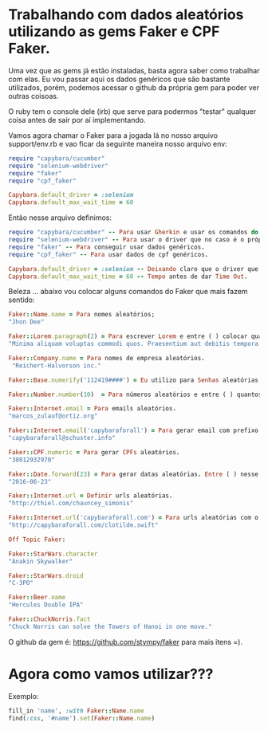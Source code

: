 # Trabalhando com dados aleatórios utilizando as gems Faker e CPF Faker.

Uma vez que as gems já estão instaladas, basta agora saber como trabalhar com elas. Eu vou passar aqui os dados genéricos que são bastante utilizados, porém, podemos acessar o github da própria gem para poder ver outras coisoas.

O ruby tem o console dele (irb) que serve para podermos "testar" qualquer coisa antes de sair por aí implementando.

Vamos agora chamar o Faker para a jogada lá no nosso arquivo support/env.rb e vao ficar da seguinte maneira nosso arquivo env:

```ruby
require "capybara/cucumber"
require "selenium-webdriver"
require "faker"
require "cpf_faker"

Capybara.default_driver = :selenium
Capybara.default_max_wait_time = 60
```

Então nesse arquivo definimos:

```ruby
require "capybara/cucumber" -- Para usar Gherkin e usar os comandos do Framework Capybara.
require "selenium-webdriver" -- Para usar o driver que no caso é o próprio Selenium Webdriver.
require "faker" -- Para conseguir usar dados genéricos.
require "cpf_faker" -- Para usar dados de cpf genéricos.
```

```ruby
Capybara.default_driver = :selenium -- Deixando claro que o driver que será rodado por baixo será o Selenium (em outro tópico eu lido com outras maneiras de trabalhar o driver, por exemplo, rodar em headles com webkit).
Capybara.default_max_wait_time = 60 -- Tempo antes de dar Time Out.
```
Beleza ... abaixo vou colocar alguns comandos do Faker que mais fazem sentido:

```ruby
Faker::Name.name = Para nomes aleatórios;
"Jhon Dee"

Faker::Lorem.paragraph(2) = Para escrever Lorem e entre ( ) colocar quantos parágrafos.
"Minima aliquam voluptas commodi quos. Praesentium aut debitis tempora. Eos labore accusantium ducimus. Voluptatem labore omnis vitae voluptas."

Faker::Company.name = Para nomes de empresa aleatórios.
 "Reichert-Halvorson inc."

Faker::Base.numerify('112419####') = Eu utilizo para Senhas aleatórias, "# é utilizado para números aleatórios.". Mas no caso, pra qualquer base numérica.

Faker::Number.number(10)  = Para números aleatórios e entre ( ) quantos números vc quer trabalhar.

Faker::Internet.email = Para emails aleatórios.
"marcos_zulauf@ortiz.org"

Faker::Internet.email('capybaraforall') = Para gerar email com prefixo específico entre ( ).
"capybaraforall@schuster.info"

Faker::CPF.numeric = Para gerar CPFs aleatórios.
"38012932970"

Faker::Date.forward(23) = Para gerar datas aleatórias. Entre ( ) nesse caso é para definir quantos dias a frente você quer definir e o faker vai gerar a data aleatória dentro desse período.
"2016-06-23"

Faker::Internet.url = Definir urls aleatórias.
"http://thiel.com/chauncey_simonis"

Faker::Internet.url('capybaraforall.com') = Para urls aleatórias com o prefixo definido entre ( ).
"http://capybaraforall.com/clotilde.swift"

Off Topic Faker:

Faker::StarWars.character
"Anakin Skywalker"

Faker::StarWars.droid
"C-3PO"

Faker::Beer.name
"Hercules Double IPA"

Faker::ChuckNorris.fact
"Chuck Norris can solve the Towers of Hanoi in one move."
```

O github da gem é: https://github.com/stympy/faker para mais itens =).

# Agora como vamos utilizar???

Exemplo:

```ruby
fill_in 'name', :with Faker::Name.name
find(:css, '#name').set(Faker::Name.name)
```
